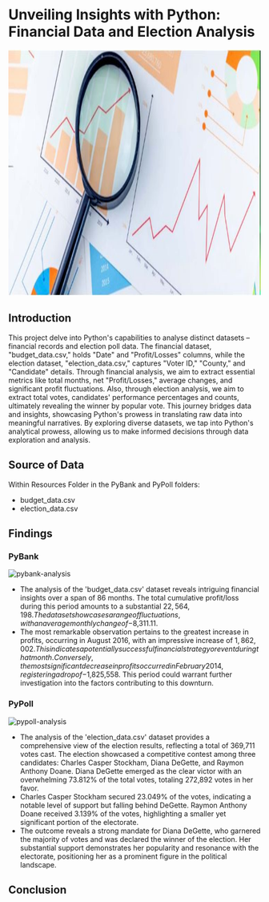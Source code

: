 # Unveiling Insights with Python: Financial Data and Election Analysis
<img src="Images/Capture.JPG" width="1000" height="491">

## Introduction
This project delve into Python's capabilities to analyse distinct datasets – financial records and election poll data. The financial dataset, "budget_data.csv," holds "Date" and "Profit/Losses" columns, while the election dataset, "election_data.csv," captures "Voter ID," "County," and "Candidate" details. Through financial analysis, we aim to extract essential metrics like total months, net "Profit/Losses," average changes, and significant profit fluctuations. Also, through election analysis, we aim to extract total votes, candidates' performance percentages and counts, ultimately revealing the winner by popular vote. This journey bridges data and insights, showcasing Python's prowess in translating raw data into meaningful narratives. By exploring diverse datasets, we tap into Python's analytical prowess, allowing us to make informed decisions through data exploration and analysis.

## Source of Data
Within Resources Folder in the PyBank and PyPoll folders:
* budget_data.csv
* election_data.csv

## Findings

### PyBank

![pybank-analysis](Images/pybank-analysis)

* The analysis of the 'budget_data.csv' dataset reveals intriguing financial insights over a span of 86 months. The total cumulative profit/loss during this period amounts to a substantial $22,564,198. The dataset showcases a range of fluctuations, with an average monthly change of -$8,311.11.
* The most remarkable observation pertains to the greatest increase in profits, occurring in August 2016, with an impressive increase of $1,862,002. This indicates a potentially successful financial strategy or event during that month. Conversely, the most significant decrease in profits occurred in February 2014, registering a drop of -$1,825,558. This period could warrant further investigation into the factors contributing to this downturn.

### PyPoll

![pypoll-analysis](Images/pypoll-analysis)

* The analysis of the 'election_data.csv' dataset provides a comprehensive view of the election results, reflecting a total of 369,711 votes cast. The election showcased a competitive contest among three candidates: Charles Casper Stockham, Diana DeGette, and Raymon Anthony Doane. Diana DeGette emerged as the clear victor with an overwhelming 73.812% of the total votes, totaling 272,892 votes in her favor.
* Charles Casper Stockham secured 23.049% of the votes, indicating a notable level of support but falling behind DeGette. Raymon Anthony Doane received 3.139% of the votes, highlighting a smaller yet significant portion of the electorate.
* The outcome reveals a strong mandate for Diana DeGette, who garnered the majority of votes and was declared the winner of the election. Her substantial support demonstrates her popularity and resonance with the electorate, positioning her as a prominent figure in the political landscape.

## Conclusion
